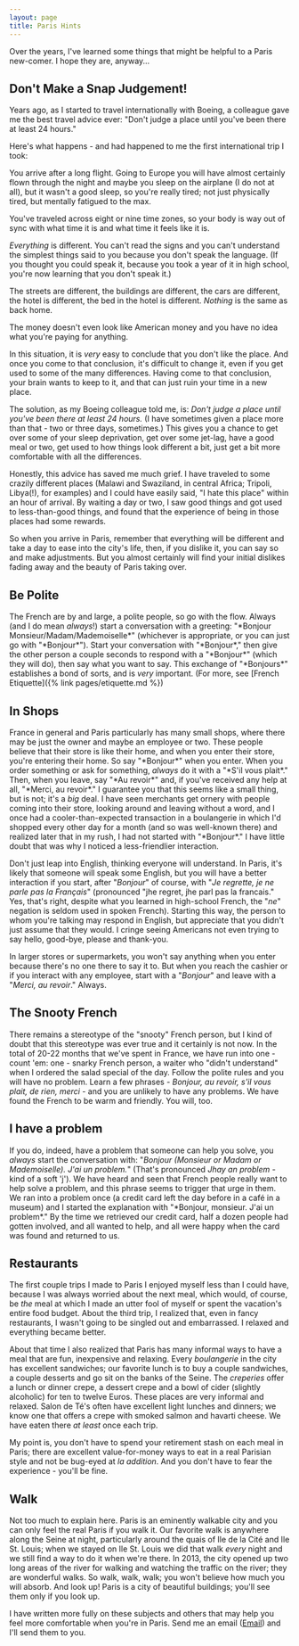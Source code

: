 ```yaml
---
layout: page
title: Paris Hints
---
```

Over the years, I've learned some things that might be helpful to a Paris new-comer. I hope they are, anyway...

<h2>Don't Make a Snap Judgement!</h2>
Years ago, as I started to travel internationally with Boeing, a colleague gave me the best travel advice ever: "Don't judge a place until you've been there at least 24 hours."

Here's what happens - and had happened to me the first international trip I took:  

You arrive after a long flight. Going to Europe you will have almost certainly flown through the night and maybe you sleep on the airplane (I do not at all), but it wasn't a good sleep, so you're really tired; not just physically tired, but mentally fatigued to the max. 

You've traveled across eight or nine time zones, so your body is way out of sync with what time it is and what time it feels like it is. 

*Everything* is different. You can't read the signs and you can't understand the simplest things said to you because you don't speak the language. (If you thought you could speak it, because you took a year of it in high school, you're now learning that you don't speak it.)

The streets are different, the buildings are different, the cars are different, the hotel is different, the bed in the hotel is different. *Nothing* is the same as back home.

The money doesn't even look like American money and you have no idea what you're paying for anything.

In this situation, it is *very* easy to conclude that you don't like the place. And once you come to that conclusion, it's difficult to change it, even if you get used to some of the many differences. Having come to that conclusion, your brain wants to keep to it, and that can just ruin your time in a new place.

The solution, as my Boeing colleague told me, is: *Don't judge a place until you've been there at least 24 hours.* (I have sometimes given a place more than that - two or three days, sometimes.) This gives you a chance to get over some of your sleep deprivation, get over some jet-lag, have a good meal or two, get used to how things look different a bit, just get a bit more comfortable with all the differences.

Honestly, this advice has saved me much grief. I have traveled to some crazily different places (Malawi and Swaziland, in central Africa; Tripoli, Libya(!), for examples) and I could have easily said, "I hate this place" within an hour of arrival. By waiting a day or two, I saw good things and got used to less-than-good things, and found that the experience of being in those places had some rewards.

So when you arrive in Paris, remember that everything will be different and take a day to ease into the city's life, then, if you dislike it, you can say so and make adjustments. But you almost certainly will find your initial dislikes fading away and the beauty of Paris taking over.

<H2>Be Polite</h2>The French are by and large, a polite people, so go with the flow. Always (and I do mean <em>always</em>!) start a conversation with a greeting: "*Bonjour Monsieur/Madam/Mademoiselle*" (whichever is appropriate, or you can just go with "*Bonjour*"). Start your conversation with "*Bonjour*," then give the other person a couple seconds to respond with a "*Bonjour*" (which they will do), then say what you want to say. This exchange of "*Bonjours*" establishes a bond of sorts, and is <em>very</em> important. (For more, see [French Etiquette]({% link pages/etiquette.md %})

<h2>In Shops</h2>
France in general and Paris particularly has many small shops, where there may be just the owner and maybe an employee or two. These people believe that their store is like their home, and when you enter their store, you're entering their home. So say "*Bonjour*" when you enter. When you order something or ask for something, <em>always</em> do it with a "*S'il vous plait*." Then, when you leave, say "*Au revoir*" and, if you've received any help at all, "*Merci, au revoir*." I guarantee you that this seems like a small thing, but is not; it's a <em>big</em> deal. I have seen merchants get ornery with people coming into their store, looking around and leaving without a word, and I once had a cooler-than-expected transaction in a boulangerie in which I'd shopped every other day for a month (and so was well-known there) and realized later that in my rush, I had not started with "*Bonjour*." I have little doubt that was why I noticed a less-friendlier interaction.

Don't just leap into English, thinking everyone will understand. In Paris, it's likely that someone will speak some English, but you will have a better interaction if you start, after "*Bonjour*" of course, with "*Je regrette, je ne parle pas la Français*" (pronounced "jhe regret, jhe parl pas la francais." Yes, that's right, despite what you learned in high-school French, the "*ne*" negation is seldom used in spoken French). Starting this way, the person to whom you're talking may respond in English, but appreciate that you didn't just assume that they would. I cringe seeing Americans not even trying to say hello, good-bye, please and thank-you.

In larger stores or supermarkets, you won't say anything when you enter because there's no one there to say it to. But when you reach the cashier or if you interact with any employee, start with a "*Bonjour*" and leave with a "*Merci, au revoir*." Always.  

<h2>The Snooty French</h2>There remains a stereotype of the "snooty" French person, but I kind of doubt that this stereotype was ever true and it certainly is not now. In the total of 20-22 months that we've spent in France, we have run into one - count 'em: one - snarky French person, a waiter who "didn't understand" when I ordered the salad special of the day. Follow the polite rules and you will have no problem. Learn a few phrases - <em>Bonjour, au revoir, s'il vous plait, de rien, merci</em> - and you are unlikely to have any problems. We have found the French to be warm and friendly. You will, too.

<h2>I have a problem</h2>
If you do, indeed, have a problem that someone can help you solve, you <em>always</em> start the conversation with: "<em>Bonjour (Monsieur or Madam or Mademoiselle). J'ai un problem.</em>" (That's pronounced <em>Jhay an problem - </em>kind of a soft 'j'). We have heard and seen that French people really want to help solve a problem, and this phrase seems to trigger that urge in them. We ran into a problem once (a credit card left the day before in a café in a museum) and I started the explanation with "*Bonjour, monsieur. J'ai un problem*." By the time we retrieved our credit card, half a dozen people had gotten involved, and all wanted to help, and all were happy when the card was found and returned to us.

<h2>Restaurants</h2>
The first couple trips I made to Paris I enjoyed myself less than I could have, because I was always worried about the next meal, which would, of course, be <em>the </em>meal at which I made an utter fool of myself or spent the vacation's entire food budget. About the third trip, I realized that, even in fancy restaurants, I wasn't going to be singled out and embarrassed. I relaxed and everything became better.

About that time I also realized that Paris has many informal ways to have a meal that are fun, inexpensive and relaxing. Every <em>boulangerie</em> in the city has excellent sandwiches; our favorite lunch is to buy a couple sandwiches, a couple desserts and go sit on the banks of the Seine. The <em>creperies</em> offer a lunch or dinner crepe, a dessert crepe and a bowl of cider (slightly alcoholic) for ten to twelve Euros. These places are very informal and relaxed. Salon de Té's often have excellent light lunches and dinners; we know one that offers a crepe with smoked salmon and havarti cheese. We have eaten there <em>at least</em> once each trip.

My point is, you don't have to spend your retirement stash on each meal in Paris; there are excellent value-for-money ways to eat in a real Parisian style and not be bug-eyed at <em>la addition</em>. And you don't have to fear the experience - you'll be fine.

<h2>Walk</h2
>Not too much to explain here. Paris is an eminently walkable city and you can only feel the real Paris if you walk it. Our favorite walk is anywhere along the Seine at night, particularly around the quais of Ile de la Cité and Ile St. Louis; when we stayed on Ile St. Louis we did that walk <em>every</em> night and we still find a way to do it when we're there. In 2013, the city opened up two long areas of the river for walking and watching the traffic on the river; they are wonderful walks. So walk, walk, walk; you won't believe how much you will absorb. And look up! Paris is a city of beautiful buildings; you'll see them only if you look up.

I have written more fully on these subjects and others that may help you feel more comfortable when you're in Paris. Send me an email (<a href = "mailto: john@zumsteg.us">Email</a>) and I'll send them to you.